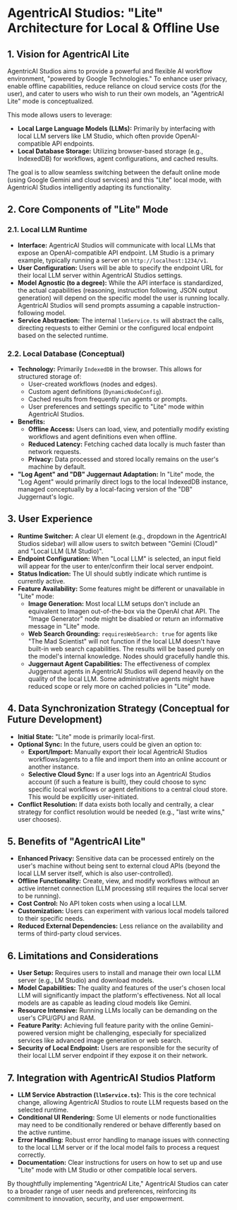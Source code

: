 # AgentricAI Studios: "Lite" Architecture for Local & Offline Use

## 1. Vision for AgentricAI Lite

AgentricAI Studios aims to provide a powerful and flexible AI workflow environment, "powered by Google Technologies." To enhance user privacy, enable offline capabilities, reduce reliance on cloud service costs (for the user), and cater to users who wish to run their own models, an "AgentricAI Lite" mode is conceptualized.

This mode allows users to leverage:
*   **Local Large Language Models (LLMs):** Primarily by interfacing with local LLM servers like LM Studio, which often provide OpenAI-compatible API endpoints.
*   **Local Database Storage:** Utilizing browser-based storage (e.g., IndexedDB) for workflows, agent configurations, and cached results.

The goal is to allow seamless switching between the default online mode (using Google Gemini and cloud services) and this "Lite" local mode, with AgentricAI Studios intelligently adapting its functionality.

## 2. Core Components of "Lite" Mode

### 2.1. Local LLM Runtime

*   **Interface:** AgentricAI Studios will communicate with local LLMs that expose an OpenAI-compatible API endpoint. LM Studio is a primary example, typically running a server on `http://localhost:1234/v1`.
*   **User Configuration:** Users will be able to specify the endpoint URL for their local LLM server within AgentricAI Studios settings.
*   **Model Agnostic (to a degree):** While the API interface is standardized, the actual capabilities (reasoning, instruction following, JSON output generation) will depend on the specific model the user is running locally. AgentricAI Studios will send prompts assuming a capable instruction-following model.
*   **Service Abstraction:** The internal `llmService.ts` will abstract the calls, directing requests to either Gemini or the configured local endpoint based on the selected runtime.

### 2.2. Local Database (Conceptual)

*   **Technology:** Primarily `IndexedDB` in the browser. This allows for structured storage of:
    *   User-created workflows (nodes and edges).
    *   Custom agent definitions (`DynamicNodeConfig`).
    *   Cached results from frequently run agents or prompts.
    *   User preferences and settings specific to "Lite" mode within AgentricAI Studios.
*   **Benefits:**
    *   **Offline Access:** Users can load, view, and potentially modify existing workflows and agent definitions even when offline.
    *   **Reduced Latency:** Fetching cached data locally is much faster than network requests.
    *   **Privacy:** Data processed and stored locally remains on the user's machine by default.
*   **"Log Agent" and "DB" Juggernaut Adaptation:** In "Lite" mode, the "Log Agent" would primarily direct logs to the local IndexedDB instance, managed conceptually by a local-facing version of the "DB" Juggernaut's logic.

## 3. User Experience

*   **Runtime Switcher:** A clear UI element (e.g., dropdown in the AgentricAI Studios sidebar) will allow users to switch between "Gemini (Cloud)" and "Local LLM (LM Studio)".
*   **Endpoint Configuration:** When "Local LLM" is selected, an input field will appear for the user to enter/confirm their local server endpoint.
*   **Status Indication:** The UI should subtly indicate which runtime is currently active.
*   **Feature Availability:** Some features might be different or unavailable in "Lite" mode:
    *   **Image Generation:** Most local LLM setups don't include an equivalent to Imagen out-of-the-box via the OpenAI chat API. The "Image Generator" node might be disabled or return an informative message in "Lite" mode.
    *   **Web Search Grounding:** `requiresWebSearch: true` for agents like "The Mad Scientist" will not function if the local LLM doesn't have built-in web search capabilities. The results will be based purely on the model's internal knowledge. Nodes should gracefully handle this.
    *   **Juggernaut Agent Capabilities:** The effectiveness of complex Juggernaut agents in AgentricAI Studios will depend heavily on the quality of the local LLM. Some administrative agents might have reduced scope or rely more on cached policies in "Lite" mode.

## 4. Data Synchronization Strategy (Conceptual for Future Development)

*   **Initial State:** "Lite" mode is primarily local-first.
*   **Optional Sync:** In the future, users could be given an option to:
    *   **Export/Import:** Manually export their local AgentricAI Studios workflows/agents to a file and import them into an online account or another instance.
    *   **Selective Cloud Sync:** If a user logs into an AgentricAI Studios account (if such a feature is built), they could choose to sync specific local workflows or agent definitions to a central cloud store. This would be explicitly user-initiated.
*   **Conflict Resolution:** If data exists both locally and centrally, a clear strategy for conflict resolution would be needed (e.g., "last write wins," user chooses).

## 5. Benefits of "AgentricAI Lite"

*   **Enhanced Privacy:** Sensitive data can be processed entirely on the user's machine without being sent to external cloud APIs (beyond the local LLM server itself, which is also user-controlled).
*   **Offline Functionality:** Create, view, and modify workflows without an active internet connection (LLM processing still requires the local server to be running).
*   **Cost Control:** No API token costs when using a local LLM.
*   **Customization:** Users can experiment with various local models tailored to their specific needs.
*   **Reduced External Dependencies:** Less reliance on the availability and terms of third-party cloud services.

## 6. Limitations and Considerations

*   **User Setup:** Requires users to install and manage their own local LLM server (e.g., LM Studio) and download models.
*   **Model Capabilities:** The quality and features of the user's chosen local LLM will significantly impact the platform's effectiveness. Not all local models are as capable as leading cloud models like Gemini.
*   **Resource Intensive:** Running LLMs locally can be demanding on the user's CPU/GPU and RAM.
*   **Feature Parity:** Achieving full feature parity with the online Gemini-powered version might be challenging, especially for specialized services like advanced image generation or web search.
*   **Security of Local Endpoint:** Users are responsible for the security of their local LLM server endpoint if they expose it on their network.

## 7. Integration with AgentricAI Studios Platform

*   **LLM Service Abstraction (`llmService.ts`):** This is the core technical change, allowing AgentricAI Studios to route LLM requests based on the selected runtime.
*   **Conditional UI Rendering:** Some UI elements or node functionalities may need to be conditionally rendered or behave differently based on the active runtime.
*   **Error Handling:** Robust error handling to manage issues with connecting to the local LLM server or if the local model fails to process a request correctly.
*   **Documentation:** Clear instructions for users on how to set up and use "Lite" mode with LM Studio or other compatible local servers.

By thoughtfully implementing "AgentricAI Lite," AgentricAI Studios can cater to a broader range of user needs and preferences, reinforcing its commitment to innovation, security, and user empowerment.